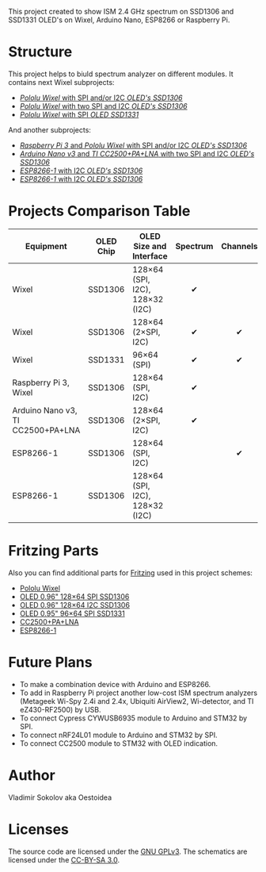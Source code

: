 This project created to show ISM 2.4 GHz spectrum on SSD1306 and SSD1331 OLED's on Wixel, Arduino Nano, ESP8266 or Raspberry Pi.

# Structure

This project helps to biuld spectrum analyzer on different modules. It contains next Wixel subprojects:

* [_Pololu Wixel_ with SPI and/or I2C _OLED's SSD1306_](https://github.com/Oestoidea/oled-spectrum-analizer/tree/master/Wixel/Wixel_2oleds_ssd1306)
* [_Pololu Wixel_ with two SPI and I2C _OLED's SSD1306_](https://github.com/Oestoidea/oled-spectrum-analizer/tree/master/Wixel/Wixel_3oleds_ssd1306)
* [_Pololu Wixel_ with SPI _OLED SSD1331_](https://github.com/Oestoidea/oled-spectrum-analizer/tree/master/Wixel/Wixel_oled_ssd1331)

And another subprojects:

* [_Raspberry Pi 3_ and _Pololu Wixel_ with SPI and/or I2C _OLED's SSD1306_](https://github.com/Oestoidea/oled-spectrum-analizer/tree/master/RPi)
* [_Arduino Nano v3_ and _TI CC2500+PA+LNA_ with two SPI and I2C _OLED's SSD1306_](https://github.com/Oestoidea/oled-spectrum-analizer/tree/master/Arduino_Nano)
* [_ESP8266-1_ with I2C _OLED's SSD1306_](https://github.com/Oestoidea/oled-spectrum-analizer/tree/master/ESP8266/ESP8266_oled_spectrum_ssd1306)
* [_ESP8266-1_ with I2C _OLED's SSD1306_](https://github.com/Oestoidea/oled-spectrum-analizer/tree/master/ESP8266/ESP8266_oled_list_ssd1306)

# Projects Comparison Table

| Equipment    | OLED Chip | OLED Size and Interface | Spectrum | Channels | APs |      |
| ------------ | --------- | ----------------------- |:--------:|:--------:|:---:| ---- |
| Wixel        | SSD1306   | 128×64 (SPI, I2C), 128×32 (I2C) | ✔ |  |  |  [🔗](https://github.com/Oestoidea/oled-spectrum-analizer/tree/master/Wixel/Wixel_2oleds_ssd1306) |
| Wixel        | SSD1306   | 128×64 (2×SPI, I2C) | ✔ | ✔ |  | [🔗](https://github.com/Oestoidea/oled-spectrum-analizer/tree/master/Wixel/Wixel_3oleds_ssd1306) |
| Wixel        | SSD1331   | 96×64 (SPI) | ✔ | ✔ |  |  [🔗](https://github.com/Oestoidea/oled-spectrum-analizer/tree/master/Wixel/Wixel_oled_ssd1331) |
| Raspberry Pi 3, Wixel | SSD1306   | 128×64 (SPI, I2C) | ✔ |  |  |  [🔗](https://github.com/Oestoidea/oled-spectrum-analizer/tree/master/RPi) |
| Arduino Nano v3, TI CC2500+PA+LNA | SSD1306   | 128×64 (2×SPI, I2C) | ✔ |  |  |  [🔗](https://github.com/Oestoidea/oled-spectrum-analizer/tree/master/Arduino_Nano) |
| ESP8266-1 | SSD1306   | 128×64 (SPI, I2C) |  | ✔ |  |  [🔗](https://github.com/Oestoidea/oled-spectrum-analizer/tree/master/ESP8266/ESP8266_oled_spectrum_ssd1306) |
| ESP8266-1 | SSD1306   | 128×64 (SPI, I2C), 128×32 (I2C) |  |  | ✔ | [🔗](https://github.com/Oestoidea/oled-spectrum-analizer/tree/master/ESP8266/ESP8266_oled_list_ssd1306) |

# Fritzing Parts

Also you can find additional parts for [Fritzing](http://fritzing.org/home/) used in this project schemes:

* [Pololu Wixel](https://github.com/Oestoidea/oled-spectrum-analizer/blob/master/fritzing-parts/OLED%200.96%20128x64%20I2C%20SSD1306.fzpz) 
* [OLED 0.96" 128×64 SPI SSD1306](https://github.com/Oestoidea/oled-spectrum-analizer/blob/master/fritzing-parts/OLED%200.96%20128x64%20SPI%20SSD1306.fzpz)
* [OLED 0.96" 128×64 I2C SSD1306](https://github.com/Oestoidea/oled-spectrum-analizer/blob/master/fritzing-parts/OLED%200.96%20128x64%20I2C%20SSD1306.fzpz)
* [OLED 0.95" 96×64 SPI SSD1331](https://github.com/Oestoidea/oled-spectrum-analizer/blob/master/fritzing-parts/OLED%200.95%2096x64%20SPI%20SSD1331.fzpz)
* [CC2500+PA+LNA](https://github.com/Oestoidea/oled-spectrum-analizer/blob/master/fritzing-parts/CC2500%2BPA%2BLNA.fzpz)
* [ESP8266-1](https://github.com/Oestoidea/oled-spectrum-analizer/blob/master/fritzing-parts/ESP8266-1.fzpz)

# Future Plans

* To make a combination device with Arduino and ESP8266.
* To add in Raspberry Pi project another low-cost ISM spectrum analyzers (Metageek Wi-Spy 2.4i and 2.4x, Ubiquiti AirView2, Wi-detector, and TI eZ430-RF2500) by USB.
* To connect Cypress CYWUSB6935 module to Arduino and STM32 by SPI.
* To connect nRF24L01 module to Arduino and STM32 by SPI.
* To connect CC2500 module to STM32 with OLED indication.

# Author

Vladimir Sokolov aka Oestoidea

# Licenses

The source code are licensed under the [GNU GPLv3](https://www.gnu.org/licenses/gpl-3.0.html).
The schematics are licensed under the [CC-BY-SA 3.0](http://creativecommons.org/licenses/by-sa/3.0/).
